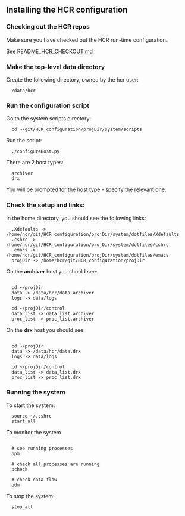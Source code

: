 ## Installing the HCR configuration

### Checking out the HCR repos

Make sure you have checked out the HCR run-time configuration.

See [README_HCR_CHECKOUT.md](./README_HCR_CHECKOUT.md)

### Make the top-level data directory

Create the following directory, owned by the hcr user:

```
  /data/hcr
```

### Run the configuration script

Go to the system scripts directory:

```
  cd ~/git/HCR_configuration/projDir/system/scripts
```

Run the script:

```
  ./configureHost.py
```

There are 2 host types:

```
  archiver
  drx
```

You will be prompted for the host type - specify the relevant one.

### Check the setup and links:

In the home directory, you should see the following links:

```
  .Xdefaults -> /home/hcr/git/HCR_configuration/projDir/system/dotfiles/Xdefaults
  .cshrc -> /home/hcr/git/HCR_configuration/projDir/system/dotfiles/cshrc
  .emacs -> /home/hcr/git/HCR_configuration/projDir/system/dotfiles/emacs
  projDir -> /home/hcr/git/HCR_configuration/projDir
```

On the **archiver** host you should see:


```

  cd ~/projDir
  data -> /data/hcr/data.archiver
  logs -> data/logs

  cd ~/projDir/control
  data_list -> data_list.archiver
  proc_list -> proc_list.archiver

```

On the **drx** host you should see:


```

  cd ~/projDir
  data -> /data/hcr/data.drx
  logs -> data/logs

  cd ~/projDir/control
  data_list -> data_list.drx
  proc_list -> proc_list.drx

```

### Running the system

To start the system:

```
  source ~/.cshrc
  start_all
```

To monitor the system

```

  # see running processes
  ppm

  # check all processes are running
  pcheck

  # check data flow
  pdm

```

To stop the system:

```
  stop_all
```


